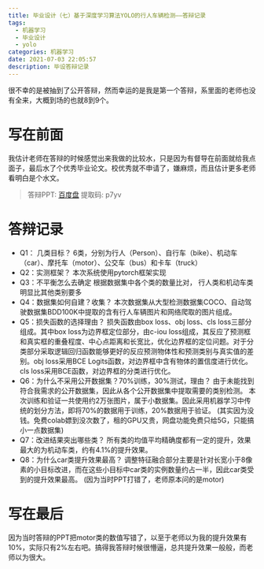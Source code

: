 ```yaml
---
title: 毕业设计（七）基于深度学习算法YOLO的行人车辆检测——答辩记录
tags:
  - 机器学习
  - 毕业设计
  - yolo
categories: 机器学习
date: 2021-07-03 22:05:57
description: 毕设答辩记录
---
```



很不幸的是被抽到了公开答辩，然而幸运的是我是第一个答辩，系里面的老师也没有全来，大概到场的也就8到9个。
<!--more-->


# 写在前面
我估计老师在答辩的时候感觉出来我做的比较水，只是因为有督导在前面就给我点面子，最后水了个优秀毕业论文。校优秀就不申请了，嫌麻烦，而且估计更多老师看明白是个水文。

> 答辩PPT: [百度盘](https://pan.baidu.com/s/1V_GZbogIoj9Q_tkY7HfqQw) 提取码: p7yv


# 答辩记录
- Q1： 几类目标？
6类，分别为行人（Person）、自行车（bike）、机动车（car）、摩托车（motor）、公交车（bus）和卡车（truck）
- Q2：实测框架？
本次系统使用pytorch框架实现
- Q3：不平衡怎么去确定
根据数据集中各个类的数量比对， 行人类和机动车类明显比其他类别要多
- Q4：数据集如何自建？收集？
本次数据集从大型检测数据集COCO、自动驾驶数据集BDD100K中提取的含有行人车辆图片和网络爬取的图片组成。
- Q5：损失函数的选择理由？
损失函数由box loss、obj loss、cls loss三部分组成。其中box loss为边界框定位部分，由c-iou loss组成，其反应了预测框和真实框的重叠程度、中心点距离和长宽比，优化边界框的定位问题。对于分类部分采取逻辑回归函数能够更好的反应预测物体性和预测类别与真实值的差别。obj loss采用BCE Logits函数，对边界框中含有物体的置信度进行优化。cls loss采用BCE函数，对边界框的分类进行优化。
- Q6：为什么不采用公开数据集？70%训练，30%测试，理由？
由于未能找到符合我需求的公开数据集，因此从各个公开数据集中提取需要的类别检测。
本次训练和验证一共使用约2万张图片，属于小数据集。因此采用机器学习中传统的划分方法，即将70%的数据用于训练，20%数据用于验证。
(其实因为没钱。免费colab嫖到没次数了，租的GPU又贵，网盘功能免费只给5G，只能搞小一点数据集)
- Q7：改进结果突出哪些类？
所有类的均值平均精确度都有一定的提升，效果最大的为机动车类，约有4.1%的提升效果。
- Q8：为什么car类提升效果最高？
调整特征融合部分主要是针对长宽小于8像素的小目标改进，而在这些小目标中car类的实例数量约占一半，因此car类受到的提升效果最高。
(因为当时PPT打错了，老师原本问的是motor)

# 写在最后
因为当时答辩的PPT把motor类的数值写错了，以至于老师以为我的提升效果有10%，实际只有2%左右吧。搞得我答辩时候很懵逼，总共提升效果一般般，而老师以为很大。